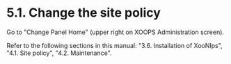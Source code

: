 # 5.1. Change the site policy

Go to "Change Panel Home" \(upper right on XOOPS Administration screen\).

Refer to the following sections in this manual: "3.6. Installation of XooNIps", "4.1. Site policy", "4.2. Maintenance".

